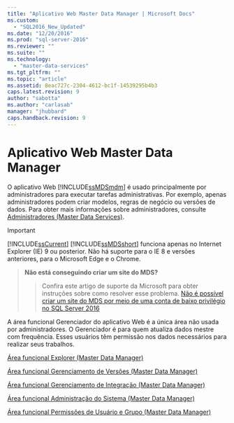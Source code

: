 ```yaml
---
title: "Aplicativo Web Master Data Manager | Microsoft Docs"
ms.custom: 
  - "SQL2016_New_Updated"
ms.date: "12/20/2016"
ms.prod: "sql-server-2016"
ms.reviewer: ""
ms.suite: ""
ms.technology: 
  - "master-data-services"
ms.tgt_pltfrm: ""
ms.topic: "article"
ms.assetid: 8eac727c-2304-4612-bc1f-14539295b4b3
caps.latest.revision: 9
author: "sabotta"
ms.author: "carlasab"
manager: "jhubbard"
caps.handback.revision: 9
---
```

# Aplicativo Web Master Data Manager
  O aplicativo Web [!INCLUDE[ssMDSmdm](../includes/ssmdsmdm-md.md)] é usado principalmente por administradores para executar tarefas administrativas. Por exemplo, apenas administradores podem criar modelos, regras de negócio ou versões de dados. Para obter mais informações sobre administradores, consulte [Administradores &#40;Master Data Services&#41;](../master-data-services/administrators-master-data-services.md).  
  
> [!IMPORTANT]  
>  [!INCLUDE[ssCurrent](../includes/sscurrent-md.md)] [!INCLUDE[ssMDSshort](../includes/ssmdsshort-md.md)] funciona apenas no Internet Explorer (IE) 9 ou posterior. Não há suporte para o IE 8 e versões anteriores, para o Microsoft Edge e o Chrome.  

> **Não está conseguindo criar um site do MDS?**
>>Confira este artigo de suporte da Microsoft para obter instruções sobre como resolver esse problema.
[Não é possível criar um site do MDS por meio de uma conta de baixo privilégio no SQL Server 2016](https://aka.ms/mdssupport) 
  
 A área funcional Gerenciador do aplicativo Web é a única área não usada por administradores. O Gerenciador é para quem atualiza dados mestre com frequência. Esses usuários têm permissão nos dados necessários para realizar seus trabalhos.  
  
 [Área funcional Explorer &#40;Master Data Manager&#41;](../master-data-services/explorer-functional-area-master-data-manager.md)  
  
 [Área funcional Gerenciamento de Versões &#40;Master Data Manager&#41;](../master-data-services/version-management-functional-area-master-data-manager.md)  
  
 [Área funcional Gerenciamento de Integração &#40;Master Data Manager&#41;](../master-data-services/integration-management-functional-area-master-data-manager.md)  
  
 [Área funcional Administração do Sistema &#40;Master Data Manager&#41;](../master-data-services/system-administration-functional-area-master-data-manager.md)  
  
 [Área funcional Permissões de Usuário e Grupo &#40;Master Data Manager&#41;](../master-data-services/user-and-group-permissions-functional-area-master-data-manager.md)  
  
  